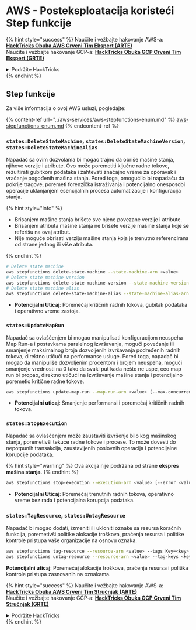 # AWS - Posteksploatacija koristeći Step funkcije

{% hint style="success" %}
Naučite i vežbajte hakovanje AWS-a:<img src="/.gitbook/assets/image.png" alt="" data-size="line">[**HackTricks Obuka AWS Crveni Tim Ekspert (ARTE)**](https://training.hacktricks.xyz/courses/arte)<img src="/.gitbook/assets/image.png" alt="" data-size="line">\
Naučite i vežbajte hakovanje GCP-a: <img src="/.gitbook/assets/image (2).png" alt="" data-size="line">[**HackTricks Obuka GCP Crveni Tim Ekspert (GRTE)**<img src="/.gitbook/assets/image (2).png" alt="" data-size="line">](https://training.hacktricks.xyz/courses/grte)

<details>

<summary>Podržite HackTricks</summary>

* Proverite [**planove pretplate**](https://github.com/sponsors/carlospolop)!
* **Pridružite se** 💬 [**Discord grupi**](https://discord.gg/hRep4RUj7f) ili [**telegram grupi**](https://t.me/peass) ili nas **pratite** na **Twitteru** 🐦 [**@hacktricks\_live**](https://twitter.com/hacktricks\_live)**.**
* **Podelite hakovanje trikova slanjem PR-ova na** [**HackTricks**](https://github.com/carlospolop/hacktricks) i [**HackTricks Cloud**](https://github.com/carlospolop/hacktricks-cloud) github repozitorijume.

</details>
{% endhint %}

## Step funkcije

Za više informacija o ovoj AWS usluzi, pogledajte:

{% content-ref url="../aws-services/aws-stepfunctions-enum.md" %}
[aws-stepfunctions-enum.md](../aws-services/aws-stepfunctions-enum.md)
{% endcontent-ref %}

### `states:DeleteStateMachine`, `states:DeleteStateMachineVersion`, `states:DeleteStateMachineAlias`

Napadač sa ovim dozvolama bi mogao trajno da obriše mašine stanja, njihove verzije i atribute. Ovo može poremetiti ključne radne tokove, rezultirati gubitkom podataka i zahtevati značajno vreme za oporavak i vraćanje pogođenih mašina stanja. Pored toga, omogućilo bi napadaču da pokrije tragove, poremeti forenzička istraživanja i potencijalno onesposobi operacije uklanjanjem esencijalnih procesa automatizacije i konfiguracija stanja.

{% hint style="info" %}

- Brisanjem mašine stanja brišete sve njene povezane verzije i atribute.
- Brisanjem atributa mašine stanja ne brišete verzije mašine stanja koje se referišu na ovaj atribut.
- Nije moguće obrisati verziju mašine stanja koja je trenutno referencirana od strane jednog ili više atributa.

{% endhint %}
```bash
# Delete state machine
aws stepfunctions delete-state-machine --state-machine-arn <value>
# Delete state machine version
aws stepfunctions delete-state-machine-version --state-machine-version-arn <value>
# Delete state machine alias
aws stepfunctions delete-state-machine-alias --state-machine-alias-arn <value>
```
- **Potencijalni Uticaj**: Poremećaj kritičnih radnih tokova, gubitak podataka i operativno vreme zastoja.

### `states:UpdateMapRun`

Napadač sa ovlašćenjem bi mogao manipulisati konfiguracijom neuspeha Map Run-a i postavkama paralelnog izvršavanja, mogući povećanje ili smanjenje maksimalnog broja dozvoljenih izvršavanja podređenih radnih tokova, direktno utičući na performanse usluge. Pored toga, napadač bi mogao da manipuliše dozvoljenim procentom i brojem neuspeha, mogući smanjenje vrednosti na 0 tako da svaki put kada nešto ne uspe, ceo map run bi propao, direktno utičući na izvršavanje mašine stanja i potencijalno poremetio kritične radne tokove.
```bash
aws stepfunctions update-map-run --map-run-arn <value> [--max-concurrency <value>] [--tolerated-failure-percentage <value>] [--tolerated-failure-count <value>]
```
- **Potencijalni uticaj**: Smanjenje performansi i poremećaj kritičnih radnih tokova.

### `states:StopExecution`

Napadač sa ovlašćenjem može zaustaviti izvršenje bilo kog mašinskog stanja, poremetivši tekuće radne tokove i procese. To može dovesti do nepotpunih transakcija, zaustavljenih poslovnih operacija i potencijalne korupcije podataka.

{% hint style="warning" %}
Ova akcija nije podržana od strane **ekspres mašina stanja**.
{% endhint %}
```bash
aws stepfunctions stop-execution --execution-arn <value> [--error <value>] [--cause <value>]
```
- **Potencijalni Uticaj**: Poremećaj trenutnih radnih tokova, operativno vreme bez rada i potencijalna korupcija podataka.

### `states:TagResource`, `states:UntagResource`

Napadač bi mogao dodati, izmeniti ili ukloniti oznake sa resursa koračnih funkcija, poremetivši politike alokacije troškova, praćenja resursa i politike kontrole pristupa vaše organizacije na osnovu oznaka.
```bash
aws stepfunctions tag-resource --resource-arn <value> --tags Key=<key>,Value=<value>
aws stepfunctions untag-resource --resource-arn <value> --tag-keys <key>
```
**Potencijalni uticaj**: Poremećaj alokacije troškova, praćenja resursa i politika kontrole pristupa zasnovanih na oznakama.

{% hint style="success" %}
Naučite i vežbajte hakovanje AWS-a:<img src="/.gitbook/assets/image.png" alt="" data-size="line">[**HackTricks Obuka AWS Crveni Tim Stručnjak (ARTE)**](https://training.hacktricks.xyz/courses/arte)<img src="/.gitbook/assets/image.png" alt="" data-size="line">\
Naučite i vežbajte hakovanje GCP-a: <img src="/.gitbook/assets/image (2).png" alt="" data-size="line">[**HackTricks Obuka GCP Crveni Tim Stručnjak (GRTE)**<img src="/.gitbook/assets/image (2).png" alt="" data-size="line">](https://training.hacktricks.xyz/courses/grte)

<details>

<summary>Podržite HackTricks</summary>

* Proverite [**planove pretplate**](https://github.com/sponsors/carlospolop)!
* **Pridružite se** 💬 [**Discord grupi**](https://discord.gg/hRep4RUj7f) ili [**telegram grupi**](https://t.me/peass) ili nas **pratite** na **Twitteru** 🐦 [**@hacktricks\_live**](https://twitter.com/hacktricks\_live)**.**
* **Podelite hakovanje trikova slanjem PR-ova na** [**HackTricks**](https://github.com/carlospolop/hacktricks) i [**HackTricks Cloud**](https://github.com/carlospolop/hacktricks-cloud) github repozitorijume.

</details>
{% endhint %}
